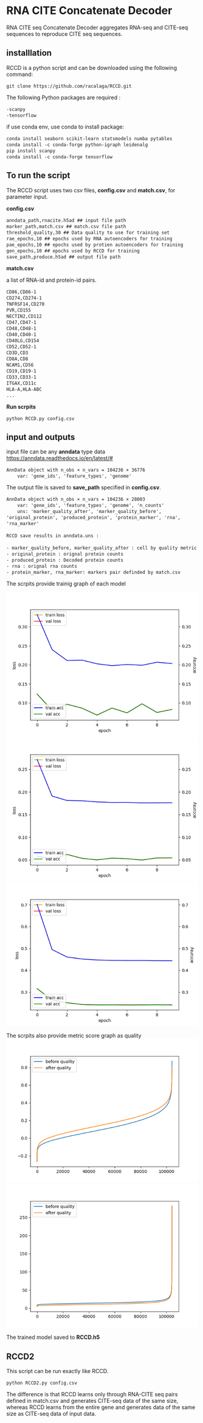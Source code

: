 # RNA CITE Concatenate Decoder

RNA CITE seq Concatenate Decoder aggregates RNA-seq and CITE-seq sequences to reproduce CITE seq sequences.
## installlation 
RCCD is a python script and can be downloaded using the following command:

```
git clone https://github.com/racalaga/RCCD.git
```
The following Python packages are required :
```
-scanpy
-tensorflow
```
if use conda env, use conda to install package:
```
conda install seaborn scikit-learn statsmodels numba pytables
conda install -c conda-forge python-igraph leidenalg
pip install scanpy
conda install -c conda-forge tensorflow
```

## To run the script

The RCCD script uses two csv files, **config.csv** and **match.csv**, for parameter input.

**config.csv**
```
anndata_path,rnacite.h5ad ## input file path
marker_path,match.csv ## match.csv file path
threshold_quality,30 ## Data quality to use for training set
rae_epochs,10 ## epochs used by RNA autoencoders for training
pae_epochs,10 ## epochs used by protien autoencoders for training
gen_epochs,10 ## epochs used by RCCD for training
save_path,produce.h5ad ## output file path
```
**match.csv**

a list of RNA-id and protein-id pairs.
```
CD86,CD86-1
CD274,CD274-1
TNFRSF14,CD270
PVR,CD155
NECTIN2,CD112
CD47,CD47-1
CD48,CD48-1
CD40,CD40-1
CD40LG,CD154
CD52,CD52-1
CD3D,CD3
CD8A,CD8
NCAM1,CD56
CD19,CD19-1
CD33,CD33-1
ITGAX,CD11c
HLA-A,HLA-ABC
...
```
**Run scrpits**
```
python RCCD.py config.csv
```

## input and outputs

input file can be any **anndata** type data <https://anndata.readthedocs.io/en/latest/#>
```
AnnData object with n_obs × n_vars = 104236 × 36776
    var: 'gene_ids', 'feature_types', 'genome'
```

The output file is saved to **save_path** specified in **config.csv**.
```
AnnData object with n_obs × n_vars = 104236 × 28003
    var: 'gene_ids', 'feature_types', 'genome', 'n_counts'
    uns: 'marker_quality_after', 'marker_quality_before', 'original_protein', 'produced_protein', 'protein_marker', 'rna', 'rna_marker'

RCCD save results in anndata.uns :

- marker_quality_before, marker_quality_after : cell by quality metric 
- original_protein : orignal protein counts
- produced_protein : Decoded protein counts
- rna : orignal rna counts
- protein_marker, rna_marker: markers pair definded by match.csv

```


The scrpits provide trainig graph of each model

![rae_train](./img/rae_train.png)
![pae_train](./img/pae_train.png)
![gen_train](./img/gen_train.png)

The scrpits also provide metric score graph as quality 
![cos_sim](./img/cos_sim.png)
![euclid_distance](./img/euclid_distance.png)

The trained model saved to **RCCD.h5**

## RCCD2
This script can be run exactly like RCCD.
```
python RCCD2.py config.csv
```
The difference is that RCCD learns only through RNA-CITE seq pairs defined in match.csv and generates CITE-seq data of the same size, whereas RCCD learns from the entire gene and generates data of the same size as CITE-seq data of input data. 
